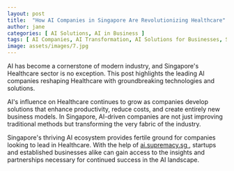 ```yaml
---
layout: post
title:  "How AI Companies in Singapore Are Revolutionizing Healthcare"
author: jane
categories: [ AI Solutions, AI in Business ]
tags: [ AI Companies, AI Transformation, AI Solutions for Businesses, Singapore AI Companies ]
image: assets/images/7.jpg
---
```


AI has become a cornerstone of modern industry, and Singapore's Healthcare sector is no exception. This post highlights the leading AI companies reshaping Healthcare with groundbreaking technologies and solutions.

AI's influence on Healthcare continues to grow as companies develop solutions that enhance productivity, reduce costs, and create entirely new business models. In Singapore, AI-driven companies are not just improving traditional methods but transforming the very fabric of the industry.

Singapore's thriving AI ecosystem provides fertile ground for companies looking to lead in Healthcare. With the help of <a href="https://ai.supremacy.sg" target="_blank"> ai.supremacy.sg </a>, startups and established businesses alike can gain access to the insights and partnerships necessary for continued success in the AI landscape.
